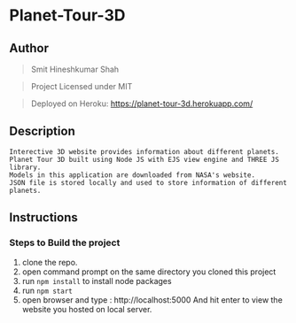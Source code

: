 # Planet-Tour-3D
## Author
> Smit Hineshkumar Shah

> Project Licensed under MIT 

> Deployed on Heroku: https://planet-tour-3d.herokuapp.com/ 


## Description
    Interective 3D website provides information about different planets.
    Planet Tour 3D built using Node JS with EJS view engine and THREE JS library.
    Models in this application are downloaded from NASA's website.
    JSON file is stored locally and used to store information of different planets.


## Instructions
### Steps to Build the project
  1) clone the repo.
  2) open command prompt on the same directory you cloned this project
  3) run ```npm install``` to install node packages
  4) run ```npm start```
  5) open browser and type : http://localhost:5000 And hit enter to view the website you hosted on local server.
  
